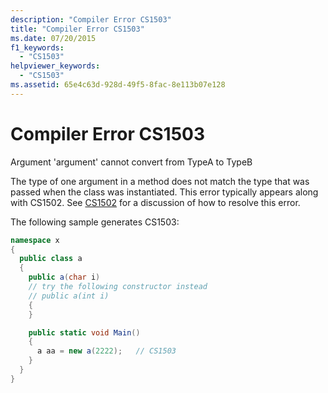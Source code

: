 ```yaml
---
description: "Compiler Error CS1503"
title: "Compiler Error CS1503"
ms.date: 07/20/2015
f1_keywords: 
  - "CS1503"
helpviewer_keywords: 
  - "CS1503"
ms.assetid: 65e4c63d-928d-49f5-8fac-8e113b07e128
---
```

# Compiler Error CS1503

Argument 'argument' cannot convert from TypeA to TypeB

The type of one argument in a method does not match the type that was passed when the class was instantiated. This error typically appears along with CS1502. See [CS1502](../language-reference/compiler-messages/cs1502.md) for a discussion of how to resolve this error.

The following sample generates CS1503:

```csharp
namespace x
{
  public class a
  {
    public a(char i)
    // try the following constructor instead
    // public a(int i)
    {
    }

    public static void Main()
    {
      a aa = new a(2222);   // CS1503
    }
  }
}
```
